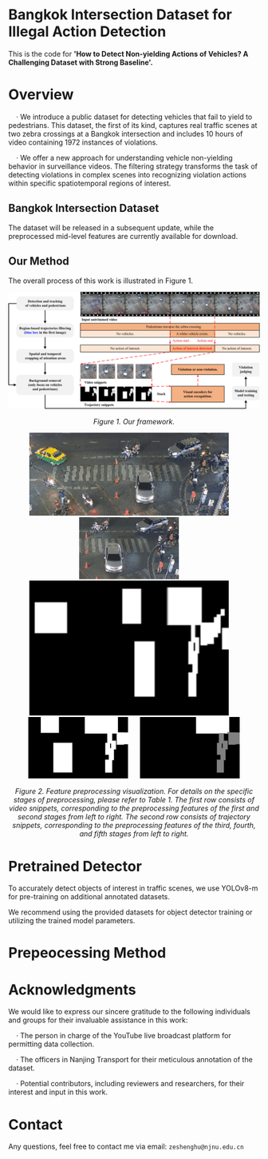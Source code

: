 # Bangkok Intersection Dataset for Illegal Action Detection
This is the code for
**'How to Detect Non-yielding Actions of Vehicles?  A Challenging Dataset with Strong Baseline'.**

# Overview

&nbsp;&nbsp;&nbsp;&nbsp;· We introduce a public dataset for detecting vehicles that fail to yield to pedestrians. This dataset, the first of its kind, captures real traffic scenes at two zebra crossings at a Bangkok intersection and includes 10 hours of video containing 1972 instances of violations.

&nbsp;&nbsp;&nbsp;&nbsp;· We offer a new approach for understanding vehicle non-yielding behavior in surveillance videos. The filtering strategy transforms the task of detecting violations in complex scenes into recognizing violation actions within specific spatiotemporal regions of interest.

## Bangkok Intersection Dataset

The dataset will be released in a subsequent update, while the preprocessed mid-level features are currently available for download.

## Our Method

The overall process of this work is illustrated in Figure 1.

<p align="center">
  <img src="demo/overall_framework.jpg" alt="Figure 1. Our framework" width="1000"/>
</p>
 <p align="center">
  <em>Figure 1. Our framework.</em>
</p>

 <p align="center">
  <img src="demo/stage_1_rgb.gif" alt="Original video snippets" width="400"/>
  &nbsp;&nbsp;&nbsp;&nbsp;
  <img src="demo/stage_2_rgb.gif" alt="Stage #2" width="200"/>
  &nbsp;&nbsp;&nbsp;&nbsp;
  <img src="demo/stage_3_tra.gif" alt="Stage #3" width="400"/>
  &nbsp;&nbsp;&nbsp;&nbsp;
  <img src="demo/stage_4_tra.gif" alt="Stage #4" width="200"/>
  &nbsp;&nbsp;&nbsp;&nbsp;
  <img src="demo/stage_5_tra.gif" alt="Stage #5" width="200"/>
</p>
 <p align="center">
  <em>Figure 2. Feature preprocessing visualization. For details on the specific stages of preprocessing, please refer to Table 1.</em>
  <em>The first row consists of video snippets, corresponding to the preprocessing features of the first and second stages from left to right.</em>
  <em>The second row consists of trajectory snippets, corresponding to the preprocessing features of the third, fourth, and fifth stages from left to right.</em>
</p>

# Pretrained Detector

To accurately detect objects of interest in traffic scenes, we use YOLOv8-m for pre-training on additional annotated datasets.

We recommend using the provided datasets for object detector training or utilizing the trained model parameters.

# Prepeocessing Method


# Acknowledgments

We would like to express our sincere gratitude to the following individuals and groups for their invaluable assistance in this work:

&nbsp;&nbsp;&nbsp;&nbsp;· The person in charge of the YouTube live broadcast platform for permitting data collection.

&nbsp;&nbsp;&nbsp;&nbsp;· The officers in Nanjing Transport for their meticulous annotation of the dataset.

&nbsp;&nbsp;&nbsp;&nbsp;· Potential contributors, including reviewers and researchers, for their interest and input in this work.

# Contact

Any questions, feel free to contact me via email: `zeshenghu@njnu.edu.cn`

